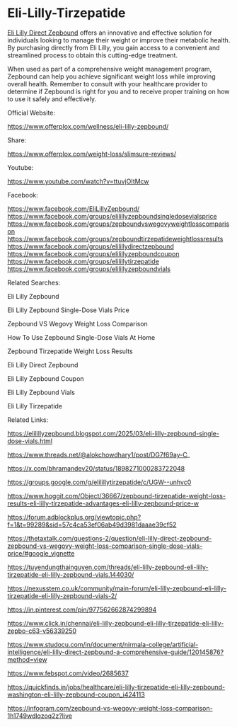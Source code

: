 # Eli-Lilly-Tirzepatide

[Eli Lilly Direct Zepbound](https://www.offerplox.com/wellness/eli-lilly-zepbound/) offers an innovative and effective solution for individuals looking to manage their weight or improve their metabolic health. By purchasing directly from Eli Lilly, you gain access to a convenient and streamlined process to obtain this cutting-edge treatment.

When used as part of a comprehensive weight management program, Zepbound can help you achieve significant weight loss while improving overall health. Remember to consult with your healthcare provider to determine if Zepbound is right for you and to receive proper training on how to use it safely and effectively.

Official Website:

https://www.offerplox.com/wellness/eli-lilly-zepbound/


Share:

https://www.offerplox.com/weight-loss/slimsure-reviews/

Youtube:

https://www.youtube.com/watch?v=ttuvjOItMcw


Facebook:

https://www.facebook.com/EliLillyZepbound/
https://www.facebook.com/groups/elilillyzepboundsingledosevialsprice
https://www.facebook.com/groups/zepboundvswegovyweightlosscomparison
https://www.facebook.com/groups/zepboundtirzepatideweightlossresults
https://www.facebook.com/groups/elilillydirectzepbound
https://www.facebook.com/groups/elilillyzepboundcoupon
https://www.facebook.com/groups/elilillytirzepatide
https://www.facebook.com/groups/elilillyzepboundvials

Related Searches:

Eli Lilly Zepbound 

Eli Lilly Zepbound Single-Dose Vials Price 
 
Zepbound VS Wegovy Weight Loss Comparison 

How To Use Zepbound Single-Dose Vials At Home

Zepbound Tirzepatide Weight Loss Results 

Eli Lilly Direct Zepbound 

Eli Lilly Zepbound Coupon 

Eli Lilly Zepbound Vials 

Eli Lilly Tirzepatide 

Related Links:

https://elilillyzepbound.blogspot.com/2025/03/eli-lilly-zepbound-single-dose-vials.html

https://www.threads.net/@alokchowdhary1/post/DG7f69ay-C_

https://x.com/bhramandev20/status/1898271000283722048

https://groups.google.com/g/elilillytirzepatide/c/UGW--unhvc0

https://www.hoggit.com/Object/36667/zepbound-tirzepatide-weight-loss-results-eli-lilly-tirzepatide-advantages-eli-lilly-zepbound-price-w

https://forum.adblockplus.org/viewtopic.php?f=1&t=99289&sid=57c4ca53ef06ab49d3981daaae39cf52

https://thetaxtalk.com/questions-2/question/eli-lilly-direct-zepbound-zepbound-vs-wegovy-weight-loss-comparison-single-dose-vials-price/#google_vignette

https://tuyendungthainguyen.com/threads/eli-lilly-zepbound-eli-lilly-tirzepatide-eli-lilly-zepbound-vials.144030/

https://nexusstem.co.uk/community/main-forum/eli-lilly-zepbound-eli-lilly-tirzepatide-eli-lilly-zepbound-vials-2/

https://in.pinterest.com/pin/977562662874299894

https://www.click.in/chennai/eli-lilly-zepbound-eli-lilly-tirzepatide-eli-lilly-zepbo-c63-v56339250

https://www.studocu.com/in/document/nirmala-college/artificial-intelligence/eli-lilly-direct-zepbound-a-comprehensive-guide/120145876?method=view

https://www.febspot.com/video/2685637

https://quickfinds.in/jobs/healthcare/eli-lilly-tirzepatide-eli-lilly-zepbound-washington-eli-lilly-zepbound-coupon_i424113

https://infogram.com/zepbound-vs-wegovy-weight-loss-comparison-1h1749wdlqzoq2z?live





